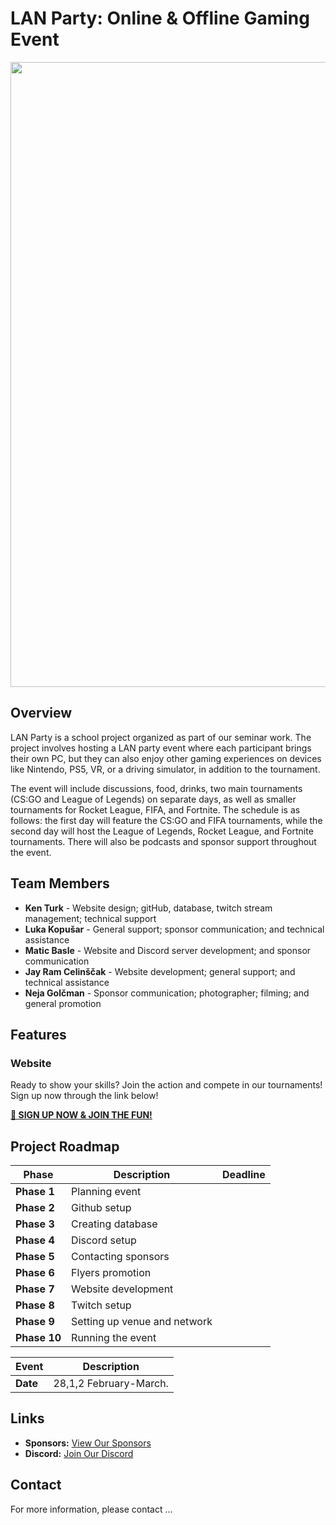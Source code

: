 # LAN Party: Online & Offline Gaming Event

<img src="https://github.com/user-attachments/assets/c84b8e97-308a-4911-9ca5-b5b1bda1e263" width="1000">

## Overview

LAN Party is a school project organized as part of our seminar work. The project involves hosting a LAN party event where each participant brings their own PC, but they can also enjoy other gaming experiences on devices like Nintendo, PS5, VR, or a driving simulator, in addition to the tournament. 

The event will include discussions, food, drinks, two main tournaments (CS:GO and League of Legends) on separate days, as well as smaller tournaments for Rocket League, FIFA, and Fortnite. The schedule is as follows: the first day will feature the CS:GO and FIFA tournaments, while the second day will host the League of Legends, Rocket League, and Fortnite tournaments. There will also be podcasts and sponsor support throughout the event.

## Team Members

- **Ken Turk** - Website design; gitHub, database, twitch stream management; technical support
- **Luka Kopušar** - General support; sponsor communication; and technical assistance
- **Matic Basle** - Website and Discord server development; and sponsor communication
- **Jay Ram Celinščak** - Website development; general support; and technical assistance
- **Neja Golčman** - Sponsor communication; photographer; filming; and general promotion

## Features



### Website  
Ready to show your skills? Join the action and compete in our tournaments! Sign up now through the link below!

**[🚀 SIGN UP NOW & JOIN THE FUN!](https://lanparty.scv.si)**


## Project Roadmap

| Phase           | Description                          | Deadline          |
|-----------------|--------------------------------------|-------------------|
| **Phase 1**     | Planning event                       | |
| **Phase 2**     | Github setup                         | |
| **Phase 3**     | Creating database                    | |
| **Phase 4**     | Discord setup                        | |
| **Phase 5**     | Contacting sponsors                  | |
| **Phase 6**     | Flyers promotion                     | |
| **Phase 7**     | Website development                  | |
| **Phase 8**     | Twitch setup                         | |
| **Phase 9**     | Setting up venue and network         | |
| **Phase 10**    | Running the event                    | |

| Event           | Description                          |
|-----------------|------------------------------------|
| **Date**        | 28,1,2 February-March.             |

## Links

- **Sponsors:** [View Our Sponsors](https://lanparty.scv.si/sponsors)  
- **Discord:** [Join Our Discord](https://discord.gg/Z5hCESmjDR)

## Contact

For more information, please contact ...
